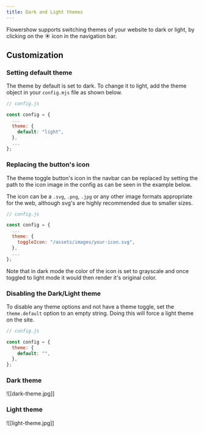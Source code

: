 ```yaml
---
title: Dark and Light themes
---
```


Flowershow supports switching themes of your website to dark or light, by clicking on the ☀️ icon in the navigation bar.

## Customization

### Setting default theme

The theme by default is set to dark. To change it to light, add the theme object in your `config.mjs` file as shown below.

```js
// config.js

const config = {
  ...
  theme: {
    default: "light",
  },
  ...
};
```

### Replacing the button's icon

The theme toggle button's icon in the navbar can be replaced by setting the path to the icon image in the config as can be seen in the example below.

The icon can be a `.svg`, `.png`, `.jpg` or any other image formats appropriate for the web, although svg's are highly recommended due to smaller sizes.

```js
// config.js

const config = {
  ...
  theme: {
    toggleIcon: "/assets/images/your-icon.svg",
  },
  ...
};
```

Note that in dark mode the color of the icon is set to grayscale and once toggled to light mode it would then render it's original color.

### Disabling the Dark/Light theme

To disable any theme options and not have a theme toggle, set the `theme.default` option to an empty string. Doing this will force a light theme on the site.

```js
// config.js

const config = {
  theme: {
    default: "",
  },
};
```

### Dark theme

![[dark-theme.jpg]]

### Light theme

![[light-theme.jpg]]
